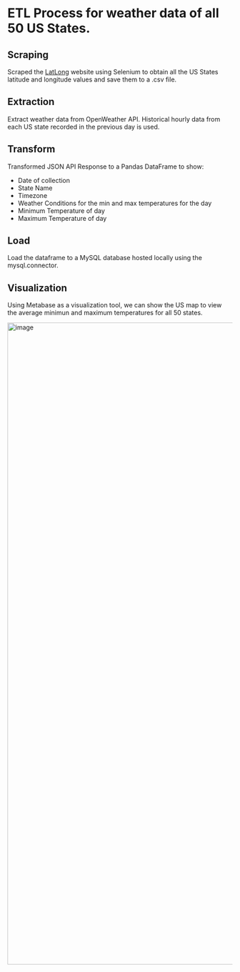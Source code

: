 # ETL Process for weather data of all 50 US States.

## Scraping
Scraped the [LatLong](https://www.latlong.net/category/states-236-14.html) website using Selenium to obtain all the US States 
latitude and longitude values and save them to a .csv file.

## Extraction
Extract weather data from OpenWeather API. Historical hourly data from each US state recorded in the 
previous day is used.

## Transform
Transformed JSON API Response to a Pandas DataFrame to show:
- Date of collection
- State Name
- Timezone
- Weather Conditions for the min and max temperatures for the day
- Minimum Temperature of day
- Maximum Temperature of day

## Load
Load the dataframe to a MySQL database hosted locally using the mysql.connector.

## Visualization
Using Metabase as a visualization tool, we can show the US map to view the average minimun and maximum temperatures for all 50 states. 

<img width="1437" alt="image" src="https://user-images.githubusercontent.com/6305190/110218789-35988100-7e81-11eb-856e-60db0a0a5f83.png">
